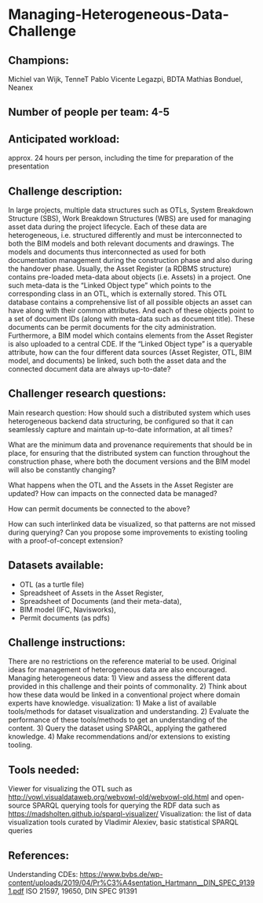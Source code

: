 # Managing-Heterogeneous-Data-Challenge

## Champions:	
Michiel van Wijk, TenneT
Pablo Vicente Legazpi, BDTA
Mathias Bonduel, Neanex
## Number of people per team: 4-5
## Anticipated workload:
approx. 24 hours per person, including the time for preparation of the presentation
## Challenge description:
In large projects, multiple data structures such as OTLs, System Breakdown Structure (SBS), Work Breakdown Structures (WBS) are used for managing asset data during the project lifecycle. Each of these data are heterogeneous, i.e. structured differently and must be interconnected to both the BIM models and both relevant documents and drawings. The models and documents thus interconnected as used for both documentation management during the construction phase and also during the handover phase. 
Usually, the Asset Register (a RDBMS structure) contains pre-loaded meta-data about objects (i.e. Assets) in a project. One such meta-data is the “Linked Object type” which points to the corresponding class in an OTL, which is externally stored. This OTL database contains a comprehensive list of all possible objects an asset can have along with their common attributes. And each of these objects point to a set of document IDs (along with meta-data such as document title). These documents can be permit documents for the city administration. Furthermore, a BIM model which contains elements from the Asset Register is also uploaded to a central CDE. 
If the “Linked Object type” is a queryable attribute, how can the four different data sources (Asset Register, OTL, BIM model, and documents) be linked, such both the asset data and the connected document data are always up-to-date? 
## Challenger research questions:
Main research question: How should such a distributed system which uses heterogeneous backend data structuring, be configured so that it can seamlessly capture and maintain up-to-date information, at all times?

What are the minimum data and provenance requirements that should be in place, for ensuring that the distributed system can function throughout the construction phase, where both the document versions and the BIM model will also be constantly changing?

What happens when the OTL and the Assets in the Asset Register are updated? How can impacts on the connected data be managed? 

How can permit documents be connected to the above?

How can such interlinked data be visualized, so that patterns are not missed during querying? Can you propose some improvements to existing tooling with a proof-of-concept extension?
## Datasets available:  
- OTL (as a turtle file)
- Spreadsheet of Assets in the Asset Register,
- Spreadsheet of Documents (and their meta-data), 
- BIM model (IFC, Navisworks),
- Permit documents (as pdfs)		

## Challenge instructions:
There are no restrictions on the reference material to be used. Original ideas for management of heterogeneous data are also encouraged. 
Managing heterogeneous data: 1) View and assess the different data provided in this challenge and their points of commonality. 2) Think about how these data would be linked in a conventional project where domain experts have knowledge.
visualization: 1) Make a list of available tools/methods for dataset visualization and understanding. 2) Evaluate the performance of these tools/methods to get an understanding of the content. 3) Query the dataset using SPARQL, applying the gathered knowledge. 4) Make recommendations and/or extensions to existing tooling.

## Tools needed:
Viewer for visualizing the OTL such as http://vowl.visualdataweb.org/webvowl-old/webvowl-old.html and open-source SPARQL querying tools for querying the RDF data such as https://madsholten.github.io/sparql-visualizer/
Visualization: the list of data visualization tools curated by Vladimir Alexiev, basic statistical SPARQL queries

## References: 
Understanding CDEs: https://www.bvbs.de/wp-content/uploads/2019/04/Pr%C3%A4sentation_Hartmann__DIN_SPEC_91391.pdf
ISO 21597, 19650, DIN SPEC 91391
